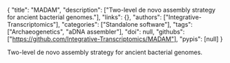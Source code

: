 {
  "title": "MADAM",
  "description": ["Two-level de novo assembly strategy for ancient bacterial genomes."],
  "links": {},
  "authors": ["Integrative-Transcriptomics"],
  "categories": ["Standalone software"],
  "tags": ["Archaeogenetics", "aDNA assembler"],
  "doi": null,
  "githubs": ["https://github.com/Integrative-Transcriptomics/MADAM"],
  "pypis": [null]
}

<!-- Generated by csv2md.R – do not edit by hand -->

Two-level de novo assembly strategy for ancient bacterial genomes.